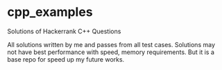 # cpp_examples
Solutions of Hackerrank C++ Questions

All solutions written by me and passes from all test
cases. Solutions may not have best performance with
speed, memory requirements. But it is a base repo for 
speed up my future works.
